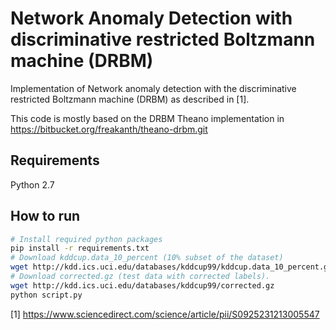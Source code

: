 # Network Anomaly Detection with discriminative restricted Boltzmann machine (DRBM)

Implementation of Network anomaly detection with the discriminative restricted Boltzmann machine (DRBM) as described in [1].

This code is mostly based on the DRBM Theano implementation in https://bitbucket.org/freakanth/theano-drbm.git

## Requirements
Python 2.7

## How to run
```bash
# Install required python packages
pip install -r requirements.txt
# Download kddcup.data_10_percent (10% subset of the dataset)
wget http://kdd.ics.uci.edu/databases/kddcup99/kddcup.data_10_percent.gz
# Download corrected.gz (test data with corrected labels).
wget http://kdd.ics.uci.edu/databases/kddcup99/corrected.gz
python script.py
```

[1] https://www.sciencedirect.com/science/article/pii/S0925231213005547 
